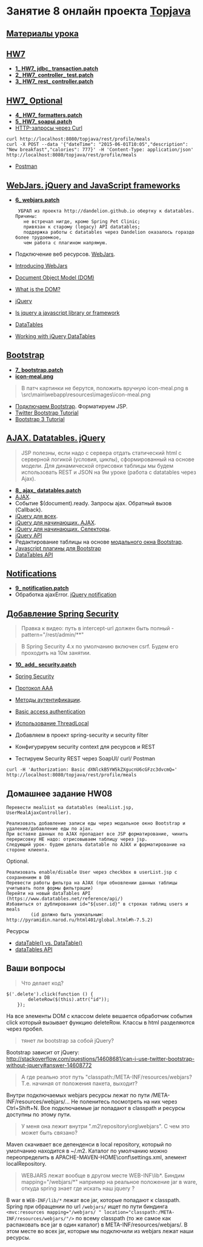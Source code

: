 # Занятие 8 онлайн проекта <a href="https://github.com/JavaWebinar/topjava05">Topjava</a>

## <a href="https://drive.google.com/open?id=0B9Ye2auQ_NsFfkpMd2UyWjBsc2JsSE4tRDFkU3BvMktFQkhUN1J6VExxSUUzOHlSR0RhNm8">Материалы урока</a>

## <a href="https://drive.google.com/open?id=0B9Ye2auQ_NsFdWdxdGpfV2J0VDA">HW7</a>
-  **<a href="https://drive.google.com/open?id=0B9Ye2auQ_NsFbExRbTRzSWN1cDQ">1_ HW7_ jdbc_ transaction.patch</a>**
-  **<a href="https://drive.google.com/open?id=0B9Ye2auQ_NsFaFB2SjFoMVdTeEE">2_ HW7_ controller_ test.patch</a>**
-  **<a href="https://drive.google.com/open?id=0B9Ye2auQ_NsFeU1wd1U2TG44aHM">3_ HW7_ rest_ controller.patch</a>**

## <a href="https://drive.google.com/open?id=0B9Ye2auQ_NsFLXZ3OHdac18yZlk">HW7_ Optional</a>
-  **<a href="https://drive.google.com/open?id=0B9Ye2auQ_NsFVUNwWUMxYTc2RHM">4_ HW7_ formatters.patch</a>**
-  **<a href="https://drive.google.com/open?id=0B9Ye2auQ_NsFSnk2WC12MGZNbTA">5_ HW7_ soapui.patch</a>**
-  <a href="http://rus-linux.net/lib.php?name=/MyLDP/internet/curlrus.html">HTTP-запросы через Curl</a>
```
curl http://localhost:8080/topjava/rest/profile/meals
curl -X POST --data '{"dateTime": "2015-06-01T10:05","description": "New breakfast","calories": 777}' -H 'Content-Type: application/json' http://localhost:8080/topjava/rest/profile/meals
```
- <a href="http://www.getpostman.com/">Postman</a>

##  <a href="https://drive.google.com/open?id=0B9Ye2auQ_NsFUmVsM3V6djMzYmc">WebJars. jQuery and JavaScript frameworks</a>
-  **<a href="https://drive.google.com/open?id=0B9Ye2auQ_NsFcHRFZHRkcTRFTEU">6_ webjars.patch</a>**

        УБРАЛ из проекта http://dandelion.github.io обертку к datatables. Причины:
          не встречал нигде, кроме Spring Pet Clinic;
          привязан к старому (legacy) API datatables;
          поддержка работы с datatables через Dandelion оказалось гораздо более трудоемкое, 
          чем работа с плагином напрямую. 
   
-  Подключение веб ресурсов. <a href="http://www.webjars.org/">WebJars</a>.
-  <a href="http://www.jamesward.com/2012/04/25/introducing-webjars-web-libraries-as-managed-dependencies">Introducing WebJars</a>
-  <a href="https://ru.wikipedia.org/wiki/Document_Object_Model">Document Object Model (DOM)</a>
-  <a href="https://css-tricks.com/dom/">What is the DOM?</a>
-  <a href="https://ru.wikipedia.org/wiki/JQuery">jQuery</a>
-  <a href="http://stackoverflow.com/questions/7062775/is-jquery-a-javascript-library-or-framework">Is jquery a javascript library or framework</a>
-  <a href="https://www.datatables.net/">DataTables</a>
-  <a href="http://www.sitepoint.com/working-jquery-datatables/">Working with jQuery DataTables</a>

##  <a href="https://drive.google.com/open?id=0B9Ye2auQ_NsFNXJmeTZBbmduaU0">Bootstrap</a>
-  **<a href="https://drive.google.com/open?id=0B9Ye2auQ_NsFdG5TdWc2V3NCX2s">7_ bootstrap.patch</a>**
-  **<a href="https://drive.google.com/open?id=0B9Ye2auQ_NsFTVduaXhPWnl5T0U">icon-meal.png</a>**
> В патч картинки не берутся, положить вручную icon-meal.png в \src\main\webapp\resources\images\icon-meal.png

-  <a href="http://getbootstrap.com/getting-started/">Подключаем Bootstrap</a>. Форматируем JSP.
-  <a href="http://www.tutorialrepublic.com/twitter-bootstrap-tutorial/">Twitter Bootstrap Tutorial</a>
-  <a href="http://www.w3schools.com/bootstrap/">Bootstrap 3 Tutorial</a>

##  <a href="https://drive.google.com/open?id=0B9Ye2auQ_NsFYjhIVDNkallsTTQ">AJAX. Datatables. jQuery</a>
>  JSP полезны, если надо с сервера отдать статический html с серверной логикой (условия, циклы), сформированный на основе модели. 
Для динамической отрисовки таблицы мы будем использовать REST и JSON на 9м уроке (работа с datatables через Ajax).

-  **<a href="https://drive.google.com/open?id=0B9Ye2auQ_NsFYUhZdlZkTURTNE0">8_ ajax_ datatables.patch</a>**
-  <a href="https://ru.wikipedia.org/wiki/AJAX">AJAX</a>. 
-  Событие $(document).ready. Запросы ajax. Обратный вызов (Callback).
-  <a href="http://anton.shevchuk.name/jquery/">jQuery для всех</a>.
-  <a href="http://anton.shevchuk.name/javascript/jquery-for-beginners-ajax/">jQuery для начинающих. AJAX</a>.
-  <a href="http://anton.shevchuk.name/javascript/jquery-for-beginners-selectors/">jQuery для начинающих. Селекторы</a>.
-  <a href="http://api.jquery.com/">jQuery API</a>
-  Редактирование таблицы на основе <a href="http://getbootstrap.com/javascript/#modals">модального окна Bootstrap</a>. 
-  <a href="http://bootstrap-ru.com/203/javascript.php">Javascript плагины для Bootstrap</a>
-  <a href="http://datatables.net/reference/api/">DataTables API</a>


##  <a href="https://drive.google.com/open?id=0B9Ye2auQ_NsFMTVWaXdWRUZsUEE"> Notifications</a>
-  **<a href="https://drive.google.com/open?id=0B9Ye2auQ_NsFV0tobldvY2hKdkU">9_ notification.patch</a>**
-  Обработка ajaxError. <a href="http://ned.im/noty/">jQuery notification</a>

##  <a href="https://drive.google.com/open?id=0B9Ye2auQ_NsFRVkzcFMwc0hrYmM">Добавление Spring Security</a>  
>  Правка к видео: путь в intercept-url должен быть полный - pattern="/rest/admin/**"

>  В Spring Security 4.x по умолчанию включен csrf. Будем его проходить на 10м занятии.  

-  **<a href="https://drive.google.com/open?id=0B9Ye2auQ_NsFOURIYld2WWNvUUk">10_ add_ security.patch</a>**

-  <a href="http://projects.spring.io/spring-security/">Spring Security</a>

-  <a href="https://ru.wikipedia.org/wiki/Протокол_AAA">Протокол AAA</a>
-  <a href="https://ru.wikipedia.org/wiki/Аутентификация_в_Интернете">Методы аутентификации</a>.
-  <a href="https://en.wikipedia.org/wiki/Basic_access_authentication">Basic access authentication</a>

-  <a href="http://articles.javatalks.ru/articles/17">Использование ThreadLocal</a>

-  Добавляем в проект spring-security и security filter
-  Конфигурируем security context для ресурсов и REST
-  Тестируем Security REST через SoapUI/ curl/ Postman
```
curl -H 'Authorization: Basic dXNlckB5YW5kZXgucnU6cGFzc3dvcmQ=' http://localhost:8080/topjava/rest/profile/meals
```

## Домашнее задание HW08
    Перевести mealList на datatables (mealList.jsp, UserMealAjaxController).

    Реализовать добавление записи еды через модальное окно Bootstrap и удаление/добавление еды по ajax.
    При вставке данных по AJAX пропадает все JSP форматирование, чинить перерисовку НЕ надо: отрисовываем таблицу через jsp.
    Следующий урок- будем делать datatable по AJAX и форматирование на стороне клиента.

Optional.

    Реализовать enable/disable User через checkbox в userList.jsp с сохранением в DB
    Перевести работы фильтра на AJAX (при обновлении данных таблицы учитывать поля формы фильтрации)
    Перейти на новый dataTables API (https://www.datatables.net/reference/api/)
    Избавиться от дублирования id="${user.id}" в строках таблиц users и meals 
             (id должно быть уникальным: http://pyramidin.narod.ru/html401/global.html#h-7.5.2)

Ресурсы

- <a href="http://stackoverflow.com/questions/25207147/datatable-vs-datatable-why-is-there-a-difference-and-how-do-i-make-them-w">dataTable() vs. DataTable()</a>
- <a href="https://www.datatables.net/reference/api/">dataTables API</a>

## Ваши вопросы
> Что делает код?
```
$('.delete').click(function () {
        deleteRow($(this).attr("id"));
    });
```

На все элементы DOM с классом delete вешается обработчик события click который вызывает функцию deleteRow. Классы в html разделяются через пробел.

> тянет ли bootstrap за собой jQuery?

Bootstrap зависит от jQuery: http://stackoverflow.com/questions/14608681/can-i-use-twitter-bootstrap-without-jquery#answer-14608772

> А где реально этот путь "classpath:/META-INF/resources/webjars? Т.е. начиная от положения пакета, выходит?

Внутри подключаемых webjars ресурсы лежат по пути /META-INF/resources/webjars/... Не поленитесь посмотреть на них через Ctrl+Shift+N.
Все подключаемые jar попадают в classpath и ресурсы доступны по этому пути.

> У меня она лежит внутри ".m2\repository\org\webjars\". С чем это может быть связано?

Maven скачивает все депенденси в local repository, который по умолчанию находится в ~/.m2.
Каталог по умолчанию можно переопределить в APACHE-MAVEN-HOME\conf\settings.xml, элемент localRepository.

> WEBJARS лежат вообще в другом месте WEB-INF\lib*. Биндим mapping="/webjars/*" например на реальное положение jar в ware, откуда spring знает где искать наш jquery ?

В war в `WEB-INF/lib/*` лежат все jar, которые попадают к classpath. Spring при обращении по url `/webjars/` ищет по пути биндинга `<mvc:resources mapping="/webjars/ " location="classpath:/META-INF/resources/webjars/"/>`
по всему classpath (то же самое как распаковать все jar в один каталог) в META-INF/resources/webjars/. В этом месте во всех jar, которые мы подключили из webjars лежат наши ресурсы.
